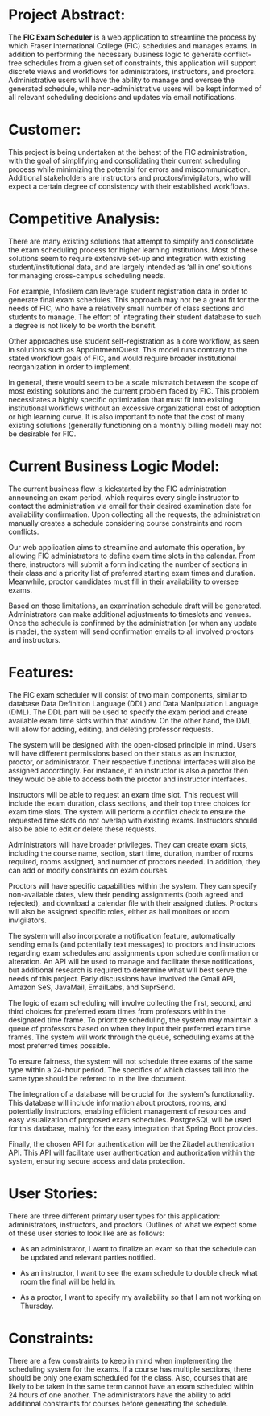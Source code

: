 # Project Abstract:

The **FIC Exam Scheduler** is a web application to streamline the process by which Fraser International College (FIC) schedules and manages exams. In addition to performing the necessary business logic to generate conflict-free schedules from a given set of constraints, this application will support discrete views and workflows for administrators, instructors, and proctors. Administrative users will have the ability to manage and oversee the generated schedule, while non-administrative users will be kept informed of all relevant scheduling decisions and updates via email notifications.

  

# Customer:

This project is being undertaken at the behest of the FIC administration, with the goal of simplifying and consolidating their current scheduling process while minimizing the potential for errors and miscommunication. Additional stakeholders are instructors and proctors/invigilators, who will expect a certain degree of consistency with their established workflows.

  

# Competitive Analysis:  
There are many existing solutions that attempt to simplify and consolidate the exam scheduling process for higher learning institutions. Most of these solutions seem to require extensive set-up and integration with existing student/institutional data, and are largely intended as ‘all in one’ solutions for managing cross-campus scheduling needs.

  

For example, Infosilem can leverage student registration data in order to generate final exam schedules. This approach may not be a great fit for the needs of FIC, who have a relatively small number of class sections and students to manage. The effort of integrating their student database to such a degree is not likely to be worth the benefit.

  

Other approaches use student self-registration as a core workflow, as seen in solutions such as AppointmentQuest. This model runs contrary to the stated workflow goals of FIC, and would require broader institutional reorganization in order to implement.

  

In general, there would seem to be a scale mismatch between the scope of most existing solutions and the current problem faced by FIC. This problem necessitates a highly specific optimization that must fit into existing institutional workflows without an excessive organizational cost of adoption or high learning curve. It is also important to note that the cost of many existing solutions (generally functioning on a monthly billing model) may not be desirable for FIC.

  
  

# Current Business Logic Model:

The current business flow is kickstarted by the FIC administration announcing an exam period, which requires every single instructor to contact the administration via email for their desired examination date for availability confirmation. Upon collecting all the requests, the administration manually creates a schedule considering course constraints and room conflicts.

  

Our web application aims to streamline and automate this operation, by allowing FIC administrators to define exam time slots in the calendar. From there, instructors will submit a form indicating the number of sections in their class and a priority list of preferred starting exam times and duration. Meanwhile, proctor candidates must fill in their availability to oversee exams.

  

Based on those limitations, an examination schedule draft will be generated. Administrators can make additional adjustments to timeslots and venues. Once the schedule is confirmed by the administration (or when any update is made), the system will send confirmation emails to all involved proctors and instructors.

  

# Features:

The FIC exam scheduler will consist of two main components, similar to database Data Definition Language (DDL) and Data Manipulation Language (DML). The DDL part will be used to specify the exam period and create available exam time slots within that window. On the other hand, the DML will allow for adding, editing, and deleting professor requests.

The system will be designed with the open-closed principle in mind. Users will have different permissions based on their status as an instructor, proctor, or administrator. Their respective functional interfaces will also be assigned accordingly. For instance, if an instructor is also a proctor then they would be able to access both the proctor and instructor interfaces.

Instructors will be able to request an exam time slot. This request will include the exam duration, class sections, and their top three choices for exam time slots. The system will perform a conflict check to ensure the requested time slots do not overlap with existing exams. Instructors should also be able to edit or delete these requests.

Administrators will have broader privileges. They can create exam slots, including the course name, section, start time, duration, number of rooms required, rooms assigned, and number of proctors needed. In addition, they can add or modify constraints on exam courses.

Proctors will have specific capabilities within the system. They can specify non-available dates, view their pending assignments (both agreed and rejected), and download a calendar file with their assigned duties. Proctors will also be assigned specific roles, either as hall monitors or room invigilators.

The system will also incorporate a notification feature, automatically sending emails (and potentially text messages) to proctors and instructors regarding exam schedules and assignments upon schedule confirmation or alteration. An API will be used to manage and facilitate these notifications, but additional research is required to determine what will best serve the needs of this project. Early discussions have involved the Gmail API, Amazon SeS, JavaMail, EmailLabs, and SuprSend.

The logic of exam scheduling will involve collecting the first, second, and third choices for preferred exam times from professors within the designated time frame. To prioritize scheduling, the system may maintain a queue of professors based on when they input their preferred exam time frames. The system will work through the queue, scheduling exams at the most preferred times possible.

To ensure fairness, the system will not schedule three exams of the same type within a 24-hour period. The specifics of which classes fall into the same type should be referred to in the live document.

The integration of a database will be crucial for the system's functionality. This database will include information about proctors, rooms, and potentially instructors, enabling efficient management of resources and easy visualization of proposed exam schedules. PostgreSQL will be used for this database, mainly for the easy integration that Spring Boot provides.

Finally, the chosen API for authentication will be the Zitadel authentication API. This API will facilitate user authentication and authorization within the system, ensuring secure access and data protection.


# User Stories:

There are three different primary user types for this application: administrators, instructors, and proctors. Outlines of what we expect some of these user stories to look like are as follows:

  

-   As an administrator, I want to finalize an exam so that the schedule can be updated and relevant parties notified.
    
-   As an instructor, I want to see the exam schedule to double check what room the final will be held in.
    
-   As a proctor, I want to specify my availability so that I am not working on Thursday.
    

  
# Constraints:  
There are a few constraints to keep in mind when implementing the scheduling system for the exams. If a course has multiple sections, there should be only one exam scheduled for the class. Also, courses that are likely to be taken in the same term cannot have an exam scheduled within 24 hours of one another. The administrators have the ability to add additional constraints for courses before generating the schedule.
